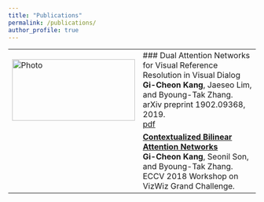 ```yaml
---
title: "Publications"
permalink: /publications/
author_profile: true
---
```


| | |
|-|-|
<img src="https://github.com/gicheonkang/gicheonkang.github.io/blob/master/images/DAN-19.png?raw=true" alt="Photo" width="250" height="125" /> | ### Dual Attention Networks for Visual Reference Resolution in Visual Dialog <br> <b>Gi-Cheon Kang</b>, Jaeseo Lim, and Byoung-Tak Zhang. arXiv preprint 1902.09368, 2019. <br> [pdf]((https://arxiv.org/abs/1902.09368))
![]()  | <b>[Contextualized Bilinear Attention Networks](https://bi.snu.ac.kr/Publications/Conferences/International/ECCV2018_Workshop_VizWiz_GCKang.pdf)</b><br> <b>Gi-Cheon Kang</b>, Seonil Son, and Byoung-Tak Zhang. ECCV 2018 Workshop on VizWiz Grand Challenge.
